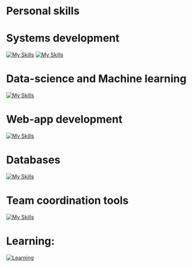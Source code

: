 # Personal skills
# Systems development
[![My Skills](https://skillicons.dev/icons?i=java,maven,spring&theme=light)](https://skillicons.dev)
[![My Skills](https://skillicons.dev/icons?i=c,cpp,cs,dotnet&theme=light)](https://skillicons.dev)
# Data-science and Machine learning
[![My Skills](https://skillicons.dev/icons?i=python,pytorch&theme=light)](https://skillicons.dev)
# Web-app development
[![My Skills](https://skillicons.dev/icons?i=js,html,css,vue,nodejs&theme=light)](https://skillicons.dev)
# Databases
[![My Skills](https://skillicons.dev/icons?i=supabase,postgres&theme=light)](https://skillicons.dev)
# Team coordination tools
[![My Skills](https://skillicons.dev/icons?i=git&theme=light)](https://skillicons.dev)


# Learning:
[![Learning](https://skillicons.dev/icons?i=rust,go,solidity&theme=light)](https://skillicons.dev)

<!--
**0x000001A4/0x000001A4** is a ✨ _special_ ✨ repository because its `README.md` (this file) appears on your GitHub profile.

Here are some ideas to get you started:

- 🔭 I’m currently working on ...
- 🌱 I’m currently learning ...
- 👯 I’m looking to collaborate on ...
- 🤔 I’m looking for help with ...
- 💬 Ask me about ...
- 📫 How to reach me: ...
- 😄 Pronouns: ...
- ⚡ Fun fact: ...
-->
